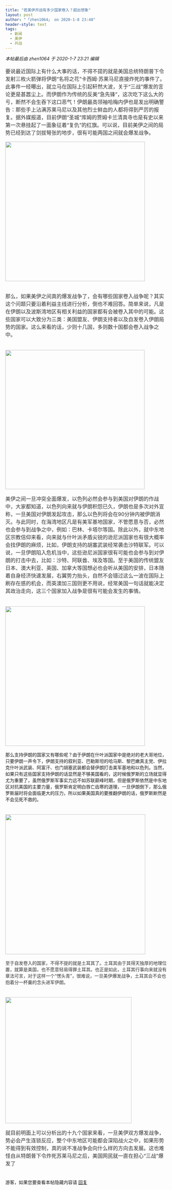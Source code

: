 ```yaml
---
title: "若美伊开战有多少国家卷入？超出想象"
layout: post
author: "「zhen1064」 on 2020-1-8 23:48"
header-style: text
tags:
  - 新闻
  - 美伊
  - 开战
---
```


<head>
 <script type="text/javascript">replyreload += ',' + 5932625;</script>
</head>
<body>
 <i class="pstatus"> 本帖最后由 zhen1064 于 2020-1-7 23:21 编辑 </i>
 <br> 
 <br> 
 <font color="#333333"><font face="微软雅黑, &amp;quot;"><font style="font-size:16px">要说最近国际上有什么大事的话，不得不提的就是美国总统特朗普下令发射三枚火箭弹将伊朗“名将之花”卡西姆·苏莱马尼直接炸死的事件了。此事件一经曝出，就立马在国际上引起轩然大波，关于“三战”爆发的言论更是甚嚣尘上。而伊朗作为传统的反美“急先锋”，这次吃下这么大的亏，断然不会生吞下这口恶气！伊朗最高领袖哈梅内伊也是发出明确警告：那些手上沾满苏莱马尼以及其他烈士鲜血的人都将得到严厉的报复。据外媒报道，目前伊朗“圣城”库姆的贾姆卡兰清真寺也是有史以来第一次悬挂起了一面象征着“复仇”的红旗。可以说，目前美伊之间的局势已经到达了剑拔弩张的地步，很有可能两国之间就会爆发战争。</font></font></font>
 <font face="微软雅黑, Microsoft YaHei, arial, sans-serif"><font color="#333333"><font style="font-size:16px"><br> </font></font></font>
 <br> 
 <ignore_js_op> 
  <img aid="1325325" src="https://bbs.boniu123.cc/data/attachment/forum/202001/07/045838k5zzk6282854f42i.png" zoomfile="data/attachment/forum/202001/07/045838k5zzk6282854f42i.png" file="data/attachment/forum/202001/07/045838k5zzk6282854f42i.png" width="436" inpost="1"> 
  <div class="tip tip_4 aimg_tip" id="aimg_1325325_menu" style="position: absolute; display: none" disautofocus="true"> 
   <div class="xs0"> 
    <p><strong>QQ图片20200107045820.png</strong> <em class="xg1">(148.11 KB, 下载次数: 0)</em></p> 
    <p> <a href="forum.php?mod=attachment&amp;aid=MTMyNTMyNXw4MGRjYTk5ZnwxNTc4NTA0MDU4fDB8NTQ3NTUy&amp;nothumb=yes" target="_blank">下载附件</a> &nbsp;<a href="javascript:;" onclick="showWindow(this.id, this.getAttribute('url'), 'get', 0);" id="savephoto_1325325" url="home.php?mod=spacecp&amp;ac=album&amp;op=saveforumphoto&amp;aid=1325325&amp;handlekey=savephoto_1325325">保存到相册</a> </p> 
    <p class="xg1 y"><span title="2020-1-7 04:58">前天&nbsp;04:58</span> 上传</p> 
   </div> 
   <div class="tip_horn"></div> 
  </div> 
 </ignore_js_op> 
 <br> 
 <br> 
 <br> 
 <font color="#333333"><font face="微软雅黑, &amp;quot;"><font style="font-size:16px">那么，如果美伊之间真的爆发战争了，会有哪些国家卷入战争呢？其实这个问题只要沿着利益主线进行分析，倒也不难回答。简单来说，凡是在伊朗以及波斯湾地区有相关利益的国家都有会被卷入其中的可能。这些国家可以大致分为三类：美国盟友、伊朗支持者以及自发卷入伊朗局势的国家。这么来看的话，少则十几国，多则数十国都会卷入战争之中。</font></font></font>
 <br> 
 <font color="#333333"><font face="微软雅黑, &amp;quot;"><font style="font-size:16px"><br> </font></font></font>
 <br> 
 <ignore_js_op> 
  <img aid="1325326" src="https://bbs.boniu123.cc/data/attachment/forum/202001/07/045929uyamt5n99mzjym4e.png" zoomfile="data/attachment/forum/202001/07/045929uyamt5n99mzjym4e.png" file="data/attachment/forum/202001/07/045929uyamt5n99mzjym4e.png" width="435" inpost="1"> 
  <div class="tip tip_4 aimg_tip" id="aimg_1325326_menu" style="position: absolute; display: none" disautofocus="true"> 
   <div class="xs0"> 
    <p><strong>QQ图片20200107045916.png</strong> <em class="xg1">(224.11 KB, 下载次数: 0)</em></p> 
    <p> <a href="forum.php?mod=attachment&amp;aid=MTMyNTMyNnwxMTk0MWY2N3wxNTc4NTA0MDU4fDB8NTQ3NTUy&amp;nothumb=yes" target="_blank">下载附件</a> &nbsp;<a href="javascript:;" onclick="showWindow(this.id, this.getAttribute('url'), 'get', 0);" id="savephoto_1325326" url="home.php?mod=spacecp&amp;ac=album&amp;op=saveforumphoto&amp;aid=1325326&amp;handlekey=savephoto_1325326">保存到相册</a> </p> 
    <p class="xg1 y"><span title="2020-1-7 04:59">前天&nbsp;04:59</span> 上传</p> 
   </div> 
   <div class="tip_horn"></div> 
  </div> 
 </ignore_js_op> 
 <br> 
 <br> 
 <font color="#333333"><font face="微软雅黑, &amp;quot;"><font style="font-size:16px">美伊之间一旦冲突全面爆发，以色列必然会参与到美国对伊朗的作战中，大家都知道，以色列向来就与伊朗积怨已久，伊朗也是多次对外宣称，一旦美国对伊朗发起攻击，那么以色列将会在90分钟内被伊朗消灭。与此同时，在海湾地区凡是有美军基地国家，不管愿意与否，必然也会参与到战争之中，例如：巴林、卡塔尔等国。除此以外，就中东地区宗教信仰来看，向来就与什叶派矛盾尖锐的逊尼派国家也有很大概率会找伊朗的麻烦，比如，伊朗支持的胡塞武装经常袭击沙特联军。可以说，一旦伊朗陷入危机当中，这些逊尼派国家很有可能也会参与到对伊朗的打击中去，比如：沙特、阿联酋、埃及等国。至于美国的传统盟友日本、澳大利亚、英国、加拿大等国想必也会听从美国的安排，日本随着自身经济快速发展，右翼势力抬头，自然不会错过这么一波在国际上刷存在感的机会，而英澳加三国则更不用说，经常美国一句话就能决定其政治走向，这三个国家加入战争是很有可能会发生的事情。</font></font></font>
 <br> 
 <font color="#333333"><font face="微软雅黑, &amp;quot;"><font style="font-size:16px"><br> </font></font></font>
 <br> 
 <ignore_js_op> 
  <img aid="1325327" src="https://bbs.boniu123.cc/data/attachment/forum/202001/07/050306wm76ywg1wpj9o1z9.png" zoomfile="data/attachment/forum/202001/07/050306wm76ywg1wpj9o1z9.png" file="data/attachment/forum/202001/07/050306wm76ywg1wpj9o1z9.png" width="436" inpost="1"> 
  <div class="tip tip_4 aimg_tip" id="aimg_1325327_menu" style="position: absolute; display: none" disautofocus="true"> 
   <div class="xs0"> 
    <p><strong>QQ图片20200107050254.png</strong> <em class="xg1">(79.34 KB, 下载次数: 0)</em></p> 
    <p> <a href="forum.php?mod=attachment&amp;aid=MTMyNTMyN3xiZDQyN2UwN3wxNTc4NTA0MDU4fDB8NTQ3NTUy&amp;nothumb=yes" target="_blank">下载附件</a> &nbsp;<a href="javascript:;" onclick="showWindow(this.id, this.getAttribute('url'), 'get', 0);" id="savephoto_1325327" url="home.php?mod=spacecp&amp;ac=album&amp;op=saveforumphoto&amp;aid=1325327&amp;handlekey=savephoto_1325327">保存到相册</a> </p> 
    <p class="xg1 y"><span title="2020-1-7 05:03">前天&nbsp;05:03</span> 上传</p> 
   </div> 
   <div class="tip_horn"></div> 
  </div> 
 </ignore_js_op> 
 <br> 
 <br> 那么支持伊朗的国家又有哪些呢？由于伊朗在什叶派国家中是绝对的老大哥地位，只要伊朗一声令下，伊朗支持的叙利亚、巴勒斯坦的哈马斯、黎巴嫩真主党、伊拉克什叶派武装、阿富汗、也门胡塞武装都会替伊朗打击美军基地和以色列。当然，如果只有这些国家支持伊朗的话显然是不够美国看的，这时候俄罗斯的立场就显得尤为重要了，虽然俄罗斯军事实力远不如苏联巅峰时期，但是俄罗斯依然是中东地区对抗美国的主要力量，俄罗斯肯定明白唇亡齿寒的道理，一旦伊朗倒下，那么俄罗斯届时将会面临更大的压力，所以如果美国真的要推翻伊朗的话，俄罗斯断然是不会见死不救的。
 <br> 
 <font color="#333333"><font face="微软雅黑, &amp;quot;"><font style="font-size:16px"><br> </font></font></font>
 <br> 
 <ignore_js_op> 
  <img aid="1325328" src="https://bbs.boniu123.cc/data/attachment/forum/202001/07/050351e2gbbsqdeobq2bjj.png" zoomfile="data/attachment/forum/202001/07/050351e2gbbsqdeobq2bjj.png" file="data/attachment/forum/202001/07/050351e2gbbsqdeobq2bjj.png" width="437" inpost="1"> 
  <div class="tip tip_4 aimg_tip" id="aimg_1325328_menu" style="position: absolute; display: none" disautofocus="true"> 
   <div class="xs0"> 
    <p><strong>QQ图片20200107050337.png</strong> <em class="xg1">(195.56 KB, 下载次数: 0)</em></p> 
    <p> <a href="forum.php?mod=attachment&amp;aid=MTMyNTMyOHw0YWNkMWE0MXwxNTc4NTA0MDU4fDB8NTQ3NTUy&amp;nothumb=yes" target="_blank">下载附件</a> &nbsp;<a href="javascript:;" onclick="showWindow(this.id, this.getAttribute('url'), 'get', 0);" id="savephoto_1325328" url="home.php?mod=spacecp&amp;ac=album&amp;op=saveforumphoto&amp;aid=1325328&amp;handlekey=savephoto_1325328">保存到相册</a> </p> 
    <p class="xg1 y"><span title="2020-1-7 05:03">前天&nbsp;05:03</span> 上传</p> 
   </div> 
   <div class="tip_horn"></div> 
  </div> 
 </ignore_js_op> 
 <br> 
 <br> 
 <font color="#333333">至于自发卷入的国家，不得不提的就是土耳其了。土耳其由于其得天独厚的地理位置，就算是美国，也不愿意轻易得罪土耳其。也正是如此，土耳其行事向来就没有章法可言，对于这样一个“愣头青”，很难说，一旦美伊爆发战争，土耳其会不会也抱着分一杯羹的念头进军伊朗。</font>
 <br> 
 <font color="#333333"><font face="微软雅黑, &amp;quot;"><font style="font-size:16px"><br> </font></font></font>
 <br> 
 <ignore_js_op> 
  <img aid="1325329" src="https://bbs.boniu123.cc/data/attachment/forum/202001/07/050442yhhq0thtczo0myg6.png" zoomfile="data/attachment/forum/202001/07/050442yhhq0thtczo0myg6.png" file="data/attachment/forum/202001/07/050442yhhq0thtczo0myg6.png" width="394" inpost="1"> 
  <div class="tip tip_4 aimg_tip" id="aimg_1325329_menu" style="position: absolute; display: none" disautofocus="true"> 
   <div class="xs0"> 
    <p><strong>QQ图片20200107050431.png</strong> <em class="xg1">(147.2 KB, 下载次数: 0)</em></p> 
    <p> <a href="forum.php?mod=attachment&amp;aid=MTMyNTMyOXwxZjBiN2JhZnwxNTc4NTA0MDU4fDB8NTQ3NTUy&amp;nothumb=yes" target="_blank">下载附件</a> &nbsp;<a href="javascript:;" onclick="showWindow(this.id, this.getAttribute('url'), 'get', 0);" id="savephoto_1325329" url="home.php?mod=spacecp&amp;ac=album&amp;op=saveforumphoto&amp;aid=1325329&amp;handlekey=savephoto_1325329">保存到相册</a> </p> 
    <p class="xg1 y"><span title="2020-1-7 05:04">前天&nbsp;05:04</span> 上传</p> 
   </div> 
   <div class="tip_horn"></div> 
  </div> 
 </ignore_js_op> 
 <br> 
 <br> 
 <font color="#333333"><font face="微软雅黑, &amp;quot;"><font style="font-size:16px">就目前明面上可以分析出的十九个国家来看，一旦美伊双方爆发战争，势必会产生连锁反应，整个中东地区可能都会深陷战火之中，如果形势不能得到有效控制，真的说不准战争会向什么样的方向去发展。这也难怪自从特朗普下令炸死苏莱马尼之后，美国网民就一直在担心“三战”爆发了</font></font></font>
 <br> 
 <font color="#333333"><font face="微软雅黑, &amp;quot;"><font style="font-size:16px"><br> </font></font></font>
 <br> 
 <div class="locked">
   游客，如果您要查看本帖隐藏内容请 
  <a href="forum.php?mod=post&amp;action=reply&amp;fid=2&amp;tid=547552" onclick="showWindow('reply', this.href)">回复</a> 
 </div>
</body>



